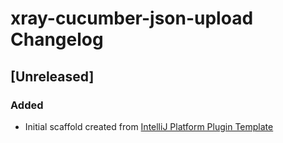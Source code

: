 <!-- Keep a Changelog guide -> https://keepachangelog.com -->

# xray-cucumber-json-upload Changelog

## [Unreleased]
### Added
- Initial scaffold created from [IntelliJ Platform Plugin Template](https://github.com/JetBrains/intellij-platform-plugin-template)
